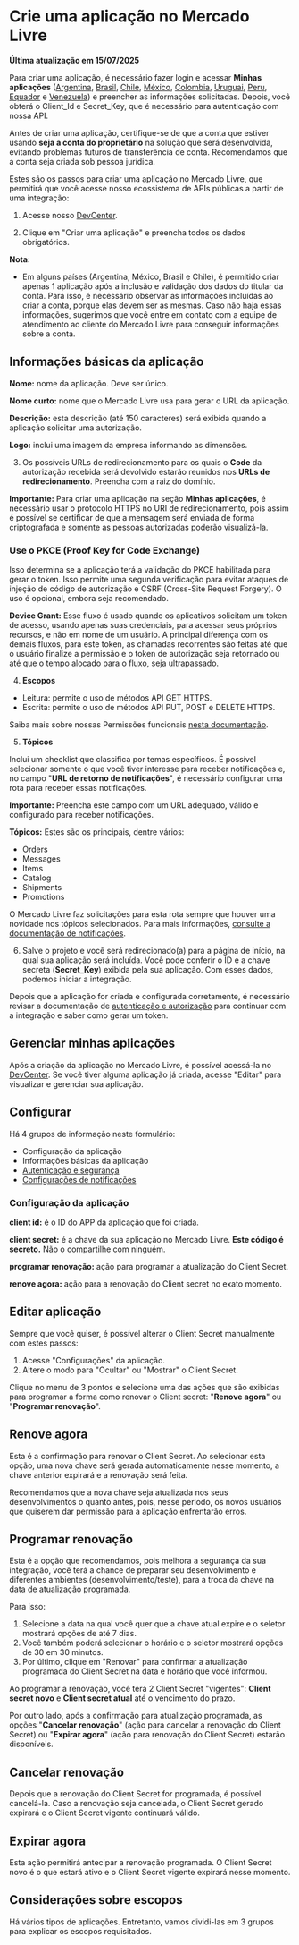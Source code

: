# Crie uma aplicação no Mercado Livre

**Última atualização em 15/07/2025**

Para criar uma aplicação, é necessário fazer login e acessar **Minhas aplicações** ([Argentina](https://developers.mercadolibre.com.ar/), [Brasil](https://developers.mercadolivre.com.br/), [Chile](https://developers.mercadolibre.cl/), [México](https://developers.mercadolibre.com.mx/), [Colombia](https://developers.mercadolibre.com.co/), [Uruguai](https://developers.mercadolibre.com.uy/), [Peru](https://developers.mercadolibre.com.pe/), [Equador](https://developers.mercadolibre.com.ec/) e [Venezuela](https://developers.mercadolibre.com.ve/)) e preencher as informações solicitadas. Depois, você obterá o Client_Id e Secret_Key, que é necessário para autenticação com nossa API.

Antes de criar uma aplicação, certifique-se de que a conta que estiver usando **seja a conta do proprietário** na solução que será desenvolvida, evitando problemas futuros de transferência de conta. Recomendamos que a conta seja criada sob pessoa jurídica.

Estes são os passos para criar uma aplicação no Mercado Livre, que permitirá que você acesse nosso ecossistema de APIs públicas a partir de uma integração:

1. Acesse nosso [DevCenter](https://developers.mercadolivre.com.br/).

2. Clique em "Criar uma aplicação" e preencha todos os dados obrigatórios.

**Nota:**
- Em alguns países (Argentina, México, Brasil e Chile), é permitido criar apenas 1 aplicação após a inclusão e validação dos dados do titular da conta. Para isso, é necessário observar as informações incluídas ao criar a conta, porque elas devem ser as mesmas. Caso não haja essas informações, sugerimos que você entre em contato com a equipe de atendimento ao cliente do Mercado Livre para conseguir informações sobre a conta.

## Informações básicas da aplicação

**Nome:** nome da aplicação. Deve ser único.

**Nome curto:** nome que o Mercado Livre usa para gerar o URL da aplicação.

**Descrição:** esta descrição (até 150 caracteres) será exibida quando a aplicação solicitar uma autorização.

**Logo:** inclui uma imagem da empresa informando as dimensões.

3. Os possíveis URLs de redirecionamento para os quais o **Code** da autorização recebida será devolvido estarão reunidos nos **URLs de redirecionamento**. Preencha com a raiz do domínio.

**Importante:**
Para criar uma aplicação na seção **Minhas aplicações**, é necessário usar o protocolo HTTPS no URI de redirecionamento, pois assim é possível se certificar de que a mensagem será enviada de forma criptografada e somente as pessoas autorizadas poderão visualizá-la.

### Use o PKCE (Proof Key for Code Exchange)

Isso determina se a aplicação terá a validação do PKCE habilitada para gerar o token. Isso permite uma segunda verificação para evitar ataques de injeção de código de autorização e CSRF (Cross-Site Request Forgery). O uso é opcional, embora seja recomendado.

**Device Grant:** Esse fluxo é usado quando os aplicativos solicitam um token de acesso, usando apenas suas credenciais, para acessar seus próprios recursos, e não em nome de um usuário. A principal diferença com os demais fluxos, para este token, as chamadas recorrentes são feitas até que o usuário finalize a permissão e o token de autorização seja retornado ou até que o tempo alocado para o fluxo, seja ultrapassado.

4. **Escopos**

- Leitura: permite o uso de métodos API GET HTTPS.
- Escrita: permite o uso de métodos API PUT, POST e DELETE HTTPS.

Saiba mais sobre nossas Permissões funcionais [nesta documentação](https://developers.mercadolivre.com.br/pt_br/permissoes-funcionais).

5. **Tópicos**

Inclui um checklist que classifica por temas específicos. É possível selecionar somente o que você tiver interesse para receber notificações e, no campo "**URL de retorno de notificações**", é necessário configurar uma rota para receber essas notificações.

**Importante:**
Preencha este campo com um URL adequado, válido e configurado para receber notificações.

**Tópicos:** Estes são os principais, dentre vários:
- Orders
- Messages
- Items
- Catalog
- Shipments
- Promotions

O Mercado Livre faz solicitações para esta rota sempre que houver uma novidade nos tópicos selecionados. Para mais informações, [consulte a documentação de notificações](https://developers.mercadolivre.com.br/pt_br/notificacoes).

6. Salve o projeto e você será redirecionado(a) para a página de início, na qual sua aplicação será incluída. Você pode conferir o ID e a chave secreta (**Secret_Key**) exibida pela sua aplicação. Com esses dados, podemos iniciar a integração.

Depois que a aplicação for criada e configurada corretamente, é necessário revisar a documentação de [autenticação e autorização](https://developers.mercadolivre.com.br/pt_br/autenticacao-e-autorizacao) para continuar com a integração e saber como gerar um token.

## Gerenciar minhas aplicações

Após a criação da aplicação no Mercado Livre, é possível acessá-la no [DevCenter](https://developers.mercadolivre.com.br/). Se você tiver alguma aplicação já criada, acesse "Editar" para visualizar e gerenciar sua aplicação.

## Configurar

Há 4 grupos de informação neste formulário:

- Configuração da aplicação
- Informações básicas da aplicação
- [Autenticação e segurança](https://developers.mercadolivre.com.br/pt_br/autenticacao-e-autorizacao)
- [Configurações de notificações](https://developers.mercadolivre.com.br/pt_br/notificacoes)

### Configuração da aplicação

**client id:** é o ID do APP da aplicação que foi criada.

**client secret:** é a chave da sua aplicação no Mercado Livre. **Este código é secreto.** Não o compartilhe com ninguém.

**programar renovação:** ação para programar a atualização do Client Secret.

**renove agora:** ação para a renovação do Client secret no exato momento.

## Editar aplicação

Sempre que você quiser, é possível alterar o Client Secret manualmente com estes passos:

1. Acesse "Configurações" da aplicação.
2. Altere o modo para "Ocultar" ou "Mostrar" o Client Secret.

Clique no menu de 3 pontos e selecione uma das ações que são exibidas para programar a forma como renovar o Client secret: "**Renove agora**" ou "**Programar renovação**".

## Renove agora

Esta é a confirmação para renovar o Client Secret. Ao selecionar esta opção, uma nova chave será gerada automaticamente nesse momento, a chave anterior expirará e a renovação será feita.

Recomendamos que a nova chave seja atualizada nos seus desenvolvimentos o quanto antes, pois, nesse período, os novos usuários que quiserem dar permissão para a aplicação enfrentarão erros.

## Programar renovação

Esta é a opção que recomendamos, pois melhora a segurança da sua integração, você terá a chance de preparar seu desenvolvimento e diferentes ambientes (desenvolvimento/teste), para a troca da chave na data de atualização programada.

Para isso:

1. Selecione a data na qual você quer que a chave atual expire e o seletor mostrará opções de até 7 dias.
2. Você também poderá selecionar o horário e o seletor mostrará opções de 30 em 30 minutos.
3. Por último, clique em "Renovar" para confirmar a atualização programada do Client Secret na data e horário que você informou.

Ao programar a renovação, você terá 2 Client Secret "vigentes": **Client secret novo** e **Client secret atual** até o vencimento do prazo.

Por outro lado, após a confirmação para atualização programada, as opções "**Cancelar renovação**" (ação para cancelar a renovação do Client Secret) ou "**Expirar agora**" (ação para renovação do Client Secret) estarão disponíveis.

## Cancelar renovação

Depois que a renovação do Client Secret for programada, é possível cancelá-la. Caso a renovação seja cancelada, o Client Secret gerado expirará e o Client Secret vigente continuará válido.

## Expirar agora

Esta ação permitirá antecipar a renovação programada. O Client Secret novo é o que estará ativo e o Client Secret vigente expirará nesse momento.

## Considerações sobre escopos

Há vários tipos de aplicações. Entretanto, vamos dividi-las em 3 grupos para explicar os escopos requisitados.

